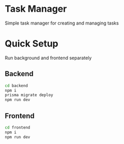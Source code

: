 # Task Manager
Simple task manager for creating and managing tasks

# Quick Setup
Run background and frontend separately

## Backend
```bash
cd backend
npm i
prisma migrate deploy
npm run dev
```

## Frontend
```bash
cd frontend
npm i
npm run dev
```